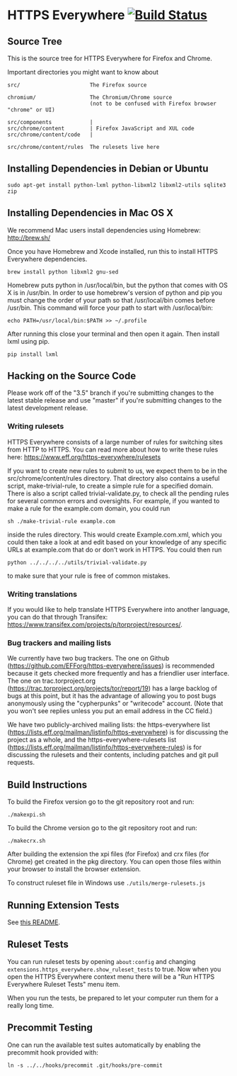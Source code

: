HTTPS Everywhere [![Build Status](https://travis-ci.org/EFForg/https-everywhere.svg?branch=master)](https://travis-ci.org/EFForg/https-everywhere)
================

Source Tree
-----------

This is the source tree for HTTPS Everywhere for Firefox and Chrome.

Important directories you might want to know about

    src/                      The Firefox source

    chromium/                 The Chromium/Chrome source
                              (not to be confused with Firefox browser "chrome" or UI)

    src/components            |
    src/chrome/content        | Firefox JavaScript and XUL code
    src/chrome/content/code   |

    src/chrome/content/rules  The rulesets live here


Installing Dependencies in Debian or Ubuntu
-------------------------------------------

    sudo apt-get install python-lxml python-libxml2 libxml2-utils sqlite3 zip

Installing Dependencies in Mac OS X
-----------------------------------

We recommend Mac users install dependencies using Homebrew:
http://brew.sh/

Once you have Homebrew and Xcode installed, run this to install HTTPS Everywhere dependencies.

    brew install python libxml2 gnu-sed

Homebrew puts python in /usr/local/bin, but the python that comes with OS X is in /usr/bin. In order to use homebrew's version of python and pip you must change the order of your path so that /usr/local/bin comes before /usr/bin. This command will force your path to start with /usr/local/bin:

    echo PATH=/usr/local/bin:$PATH >> ~/.profile

After running this close your terminal and then open it again. Then install lxml using pip.

    pip install lxml

Hacking on the Source Code
--------------------------

Please work off of the "3.5" branch if you're submitting changes to the latest stable release and use "master" if you're submitting changes to the latest development release.

### Writing rulesets

HTTPS Everywhere consists of a large number of rules for switching sites from HTTP to HTTPS. You can read more about how to write these rules here: https://www.eff.org/https-everywhere/rulesets

If you want to create new rules to submit to us, we expect them to be in the src/chrome/content/rules directory. That directory also contains a useful script, make-trivial-rule, to create a simple rule for a specified domain. There is also a script called trivial-validate.py, to check all the pending rules for several common errors and oversights. For example, if you wanted to make a rule for the example.com domain, you could run

    sh ./make-trivial-rule example.com

inside the rules directory. This would create Example.com.xml, which you could then take a look at and edit based on your knowledge of any specific URLs at example.com that do or don't work in HTTPS. You could then run

    python ../../../../utils/trivial-validate.py

to make sure that your rule is free of common mistakes.

### Writing translations

If you would like to help translate HTTPS Everywhere into another language, you can do that through Transifex: https://www.transifex.com/projects/p/torproject/resources/.

### Bug trackers and mailing lists

We currently have two bug trackers. The one on Github (https://github.com/EFForg/https-everywhere/issues) is recommended because it gets checked more frequently and has a friendlier user interface. The one on trac.torproject.org (https://trac.torproject.org/projects/tor/report/19) has a large backlog of bugs at this point, but it has the advantage of allowing you to post bugs anonymously using the "cypherpunks" or "writecode" account. (Note that you won't see replies unless you put an email address in the CC field.)

We have two publicly-archived mailing lists: the https-everywhere list (https://lists.eff.org/mailman/listinfo/https-everywhere) is for discussing the project as a whole, and the https-everywhere-rulesets list (https://lists.eff.org/mailman/listinfo/https-everywhere-rules) is for discussing the rulesets and their contents, including patches and git pull requests.

Build Instructions
------------------

To build the Firefox version go to the git repository root and run:

    ./makexpi.sh

To build the Chrome version go to the git repository root and run:

    ./makecrx.sh

After building the extension the xpi files (for Firefox) and crx files (for Chrome) get created in the pkg directory. You can open those files within your browser to install the browser extension.

To construct ruleset file in Windows use `./utils/merge-rulesets.js`

Running Extension Tests
-------------

See [this README](https-everywhere-tests/README.md).

Ruleset Tests
-------------

You can run ruleset tests by opening `about:config` and changing `extensions.https_everywhere.show_ruleset_tests` to true. Now when you open the HTTPS Everywhere context menu there will be a "Run HTTPS Everywhere Ruleset Tests" menu item.

When you run the tests, be prepared to let your computer run them for a really long time.

Precommit Testing
-----------------

One can run the available test suites automatically by enabling the precommit
hook provided with:

    ln -s ../../hooks/precommit .git/hooks/pre-commit
